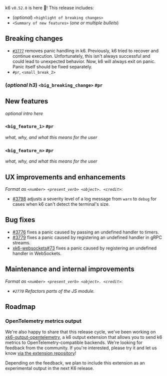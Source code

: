 k6 `v0.52.0` is here 🎉! This release includes:

- (_optional_) `<highlight of breaking changes>`
- `<Summary of new features>` (_one or multiple bullets_)


## Breaking changes

- [`#3777`](https://github.com/grafana/k6/pull/3777) removes panic handling in k6. Previously, k6 tried to recover and continue execution. Unfortunately, this isn't always successful and could lead to unexpected behavior. Now, k6 will always exit on panic. Panic itself should be fixed separately.
- `#pr`, `<small_break_2>`

### (_optional h3_) `<big_breaking_change>` `#pr`

## New features

_optional intro here_

### `<big_feature_1>` `#pr`

_what, why, and what this means for the user_

### `<big_feature_n>` `#pr`

_what, why, and what this means for the user_

## UX improvements and enhancements

_Format as `<number> <present_verb> <object>. <credit>`_:

- [#3798](https://github.com/grafana/k6/pull/3798) adjusts a severity level of a log message from `warn` to `debug` for cases when k6 can't detect the terminal's size.

## Bug fixes

- [#3776](https://github.com/grafana/k6/pull/3776) fixes a panic caused by passing an undefined handler to timers.
- [#3779](https://github.com/grafana/k6/pull/3779) fixes a panic caused by registering an undefined handler in gRPC streams.
- [xk6-websockets#73](https://github.com/grafana/xk6-websockets/pull/73) fixes a panic caused by registering an undefined handler in WebSockets.

## Maintenance and internal improvements

_Format as `<number> <present_verb> <object>. <credit>`_:
- _`#2770` Refactors parts of the JS module._

## Roadmap

### OpenTelemetry metrics output

We're also happy to share that this release cycle, we've been working on [xk6-output-opentelemetry](https://github.com/grafana/xk6-output-opentelemetry/), a k6 output extension that allows you to send k6 metrics to OpenTelemetry-compatible backends. We're looking for feedback from the community. If you're interested, please try it and let us know [via the extension repository](https://github.com/grafana/xk6-output-opentelemetry/issues)!

Depending on the feedback, we plan to include this extension as an experimental output in the next K6 release.
